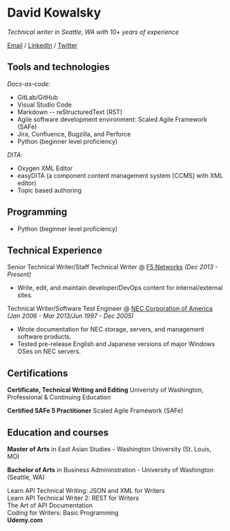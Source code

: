 # David Kowalsky

_Technical writer in Seattle, WA with 10+ years of experience_ <br>

[Email](mailto:davkow@gmail.com) / [LinkedIn](https://www.linkedin.com/in/davidkowalsky/) / [Twitter](https://twitter.com/davkow/)  


## Tools and technologies

_Docs-as-code:_

- GitLab/GitHub
- Visual Studio Code
- Markdown -- reStructuredText (RST)
- Agile software development environment: Scaled Agile Framework (SAFe)
- Jira, Confluence, Bugzilla, and Perforce
- Python (beginner level proficiency)

_DITA_:

- Oxygen XML Editor
- easyDITA (a component content management system [CCMS] with XML editor)
- Topic based authoring

## Programming

- Python (beginner level proficiency)

## Technical Experience

Senior Technical Writer/Staff Technical Writer @ [F5 Networks](https://www.f5.com/) _(Dec 2013  - Present)_ <br>
- Write, edit, and maintain developer/DevOps content for internal/external sites.


Technical Writer/Software Test Engineer @ [NEC Corporation of America](https://www.necam.com/) _(Jan 2006  - Mar 2013/Jun 1997  - Dec 2005)_ <br>
- Wrote documentation for NEC storage, servers, and management software products.
- Tested pre-release English and Japanese versions of major Windows OSes on NEC servers.

## Certifications

**Certificate, Technical Writing and Editing** Univeristy of Washington, Professional & Continuing Education

**Certified SAFe 5 Practitioner** Scaled Agile Framework (SAFe) <br>

## Education and courses 

**Master of Arts** in East Asian Studies - Washington University (St. Louis, MO)

**Bachelor of Arts** in Business Admininstration - University of Washington (Seattle, WA)

Learn API Technical Writing: JSON and XML for Writers<br>
Learn API Technical Writer 2: REST for Writers<br>
The Art of API Documentation<br>
Coding for Writers: Basic Programming<br>
**Udemy.com** 
